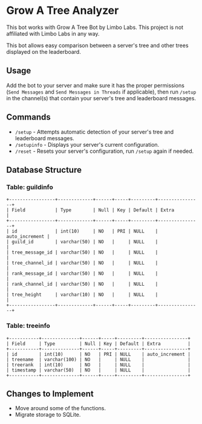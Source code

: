# Grow A Tree Analyzer
This bot works with Grow A Tree Bot by Limbo Labs. This project is not affiliated with Limbo Labs in any way.

This bot allows easy comparison between a server's tree and other trees displayed on the leaderboard.

## Usage
Add the bot to your server and make sure it has the proper permissions (`Send Messages` and `Send Messages in Threads` if applicable), then run `/setup` in the channel(s) that contain your server's tree and leaderboard messages.

## Commands

* `/setup` - Attempts automatic detection of your server's tree and leaderboard messages.
* `/setupinfo` - Displays your server's current configuration.
* `/reset` - Resets your server's configuration, run `/setup` again if needed.


## Database Structure

### Table: guildinfo
```
+-----------------+-------------+------+-----+---------+----------------+
| Field           | Type        | Null | Key | Default | Extra          |
+-----------------+-------------+------+-----+---------+----------------+
| id              | int(10)     | NO   | PRI | NULL    | auto_increment |
| guild_id        | varchar(50) | NO   |     | NULL    |                |
| tree_message_id | varchar(50) | NO   |     | NULL    |                |
| tree_channel_id | varchar(50) | NO   |     | NULL    |                |
| rank_message_id | varchar(50) | NO   |     | NULL    |                |
| rank_channel_id | varchar(50) | NO   |     | NULL    |                |
| tree_height     | varchar(10) | NO   |     | NULL    |                |
+-----------------+-------------+------+-----+---------+----------------+
```
### Table: treeinfo
```
+-----------+--------------+------+-----+---------+----------------+
| Field     | Type         | Null | Key | Default | Extra          |
+-----------+--------------+------+-----+---------+----------------+
| id        | int(10)      | NO   | PRI | NULL    | auto_increment |
| treename  | varchar(100) | NO   |     | NULL    |                |
| treerank  | int(10)      | NO   |     | NULL    |                |
| timestamp | varchar(50)  | NO   |     | NULL    |                |
+-----------+--------------+------+-----+---------+----------------+
```

## Changes to Implement

* Move around some of the functions.
* Migrate storage to SQLite.